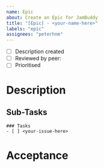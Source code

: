 ```yaml
---
name: Epic
about: Create an Epic for JamBuddy
title: "[Epic] - <your-name-here>"
labels: "epic"
assignees: "peterhnm"
---
```


-   [ ] Description created
-   [ ] Reviewed by peer: <tag-person-here>
-   [ ] Prioritised

# Description

<!-- Describe the Epic -->

## Sub-Tasks

<!-- Please list the required features / subtasks for this epic here -->

```[tasklist]
### Tasks
- [ ] <your-issue-here>
```

# Acceptance

<!-- What is required for this epic to be a success? -->
